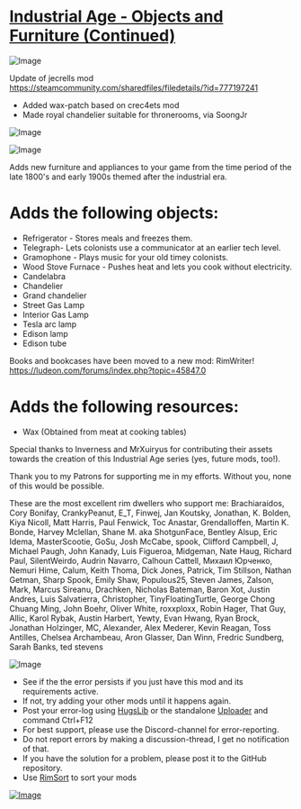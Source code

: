 # [Industrial Age - Objects and Furniture (Continued)](https://steamcommunity.com/sharedfiles/filedetails/?id=2249289906)

![Image](https://i.imgur.com/buuPQel.png)

Update of jecrells mod
https://steamcommunity.com/sharedfiles/filedetails/?id=777197241

- Added wax-patch based on crec4ets mod
- Made royal chandelier suitable for thronerooms, via SoongJr

![Image](https://i.imgur.com/pufA0kM.png)
	
![Image](https://i.imgur.com/Z4GOv8H.png)

Adds new furniture and appliances to your game from the time period of the late 1800's and early 1900s themed after the industrial era.
	
# Adds the following objects:



- Refrigerator - Stores meals and freezes them.
- Telegraph- Lets colonists use a communicator at an earlier tech level.
- Gramophone - Plays music for your old timey colonists.
- Wood Stove Furnace - Pushes heat and lets you cook without electricity.
- Candelabra
- Chandelier
- Grand chandelier
- Street Gas Lamp
- Interior Gas Lamp
- Tesla arc lamp
- Edison lamp
- Edison tube


Books and bookcases have been moved to a new mod: RimWriter!
https://ludeon.com/forums/index.php?topic=45847.0

# Adds the following resources:



- Wax (Obtained from meat at cooking tables)




Special thanks to  Inverness and MrXuiryus for contributing their assets towards the creation of this Industrial Age series (yes, future mods, too!).


Thank you to my Patrons for supporting me in my efforts. Without you, none of this would be possible.

These are the most excellent rim dwellers who support me: 
Brachiaraidos, Cory Bonifay, CrankyPeanut, E_T, Finwej, Jan Koutsky, Jonathan, K. Bolden, Kiya Nicoll, Matt Harris, Paul Fenwick, Toc Anastar, Grendalloffen, Martin K. Bonde, Harvey Mclellan, Shane M. aka ShotgunFace, Bentley Alsup, Eric Idema, MasterScootie, GoSu, Josh McCabe, spook, Clifford Campbell, J, Michael Paugh, John Kanady, Luis Figueroa, Midgeman, Nate Haug, Richard Paul, SilentWeirdo, Audrin Navarro, Calhoun Cattell, Михаил Юрченко, Nemuri Hime, Calum, Keith Thoma, Dick Jones, Patrick, Tim Stillson, Nathan Getman, Sharp Spook, Emily Shaw, Populous25, Steven James, Zalson, Mark, Marcus Sireanu, Drachken, Nicholas Bateman, Baron Xot, Justin Andres, Luis Salvatierra, Christopher, TinyFloatingTurtle, George Chong Chuang Ming, John Boehr, Oliver White, roxxploxx, Robin Hager, That Guy, Allic, Karol Rybak, Austin Harbert, Yewty, Evan Hwang, Ryan Brock, Jonathan Holzinger, MC, Alexander, Alex Mederer, Kevin Reagan, Toss Antilles, Chelsea Archambeau, Aron Glasser, Dan Winn, Fredric Sundberg, Sarah Banks, ted stevens


![Image](https://i.imgur.com/PwoNOj4.png)



-  See if the the error persists if you just have this mod and its requirements active.
-  If not, try adding your other mods until it happens again.
-  Post your error-log using [HugsLib](https://steamcommunity.com/workshop/filedetails/?id=818773962) or the standalone [Uploader](https://steamcommunity.com/sharedfiles/filedetails/?id=2873415404) and command Ctrl+F12
-  For best support, please use the Discord-channel for error-reporting.
-  Do not report errors by making a discussion-thread, I get no notification of that.
-  If you have the solution for a problem, please post it to the GitHub repository.
-  Use [RimSort](https://github.com/RimSort/RimSort/releases/latest) to sort your mods



[![Image](https://img.shields.io/github/v/release/emipa606/CallofCthulhuIndustrialAge?label=latest%20version&style=plastic&color=9f1111&labelColor=black)](https://steamcommunity.com/sharedfiles/filedetails/changelog/2249289906)
